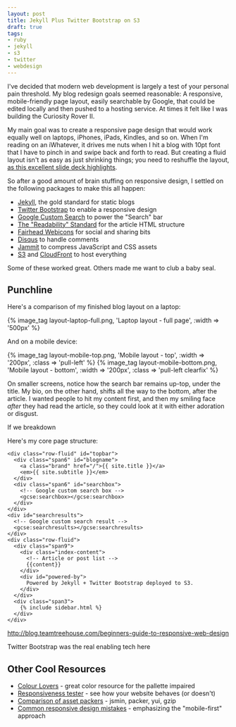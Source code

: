 ```yaml
---
layout: post
title: Jekyll Plus Twitter Bootstrap on S3
draft: true
tags:
- ruby
- jekyll
- s3
- twitter
- webdesign
---
```


I've decided that modern web development is largely a test of your
personal pain threshold.  My blog redesign goals seemed reasonable: A
responsive, mobile-friendly page layout, easily searchable by Google,
that could be edited locally and then pushed to a hosting service.
At times it felt like I was building the Curiosity Rover II.
<!--more-->
My main goal was to create a responsive page design that would work
equally well on laptops, iPhones, iPads, Kindles, and so on.  When I'm reading
on an iWhatever, it drives me nuts when I hit a blog with 10pt font that
I have to pinch in and swipe back and forth to read.  But creating a fluid
layout isn't as easy as just shrinking things; you need to reshuffle the layout,
[as this excellent slide deck highlights](http://johnpolacek.github.com/scrolldeck.js/decks/responsive/).

So after a good amount of brain stuffing on responsive design, I settled on
the following packages to make this all happen:

* [Jekyll](https://github.com/mojombo/jekyll), the gold standard for static blogs
* [Twitter Bootstrap](http://twitter.github.com/bootstrap/) to enable a responsive design
* [Google Custom Search](http://www.google.com/cse/docs/) to power the "Search" bar
* [The "Readability" Standard](http://www.readability.com/developers/guidelines) for the article HTML structure
* [Fairhead Webicons](http://www.zurb.com/playground/social-webicons) for social and sharing bits
* [Disqus](http://disqus.com/for-websites/) to handle comments
* [Jammit](https://github.com/documentcloud/jammit) to compress JavaScript and CSS assets
* [S3](http://aws.amazon.com/s3/) and [CloudFront](http://aws.amazon.com/cloudfront/) to host everything

Some of these worked great. Others made me want to club a baby seal.

Punchline
---------

Here's a comparison of my finished blog layout on a laptop:

{% image_tag layout-laptop-full.png, 'Laptop layout - full page', :width => '500px' %}

And on a mobile device:

{% image_tag layout-mobile-top.png, 'Mobile layout - top', :width => '200px', :class => 'pull-left' %}
{% image_tag layout-mobile-bottom.png, 'Mobile layout - bottom', :width => '200px', :class => 'pull-left clearfix' %}

On smaller screens, notice how the search bar remains up-top, under the title.
My bio, on the other hand, shifts all the way to the bottom, after the article.
I wanted people to hit my content first, and then my smiling face _after_ they
had read the article, so they could look at it with either adoration or disgust.

If we breakdown

Here's my core page structure:

    <div class="row-fluid" id="topbar">
      <div class="span6" id="blogname">
        <a class="brand" href="/">{{ site.title }}</a>
        <em>{{ site.subtitle }}</em>
      </div>
      <div class="span6" id="searchbox">
        <!-- Google custom search box -->
        <gcse:searchbox></gcse:searchbox>
      </div>
    </div>
    <div id="searchresults">
      <!-- Google custom search result -->
      <gcse:searchresults></gcse:searchresults> 
    </div>
    <div class="row-fluid">
      <div class="span9">
        <div class="index-content">
          <!-- Article or post list -->
          {{content}}
        </div>
        <div id="powered-by">
          Powered by Jekyll + Twitter Bootstrap deployed to S3.
        </div>
      </div>
      <div class="span3">
        {% include sidebar.html %}
      </div>
    </div>

http://blog.teamtreehouse.com/beginners-guide-to-responsive-web-design



Twitter Bootstrap was the real enabling tech here






Other Cool Resources
--------------------

* [Colour Lovers](http://www.colourlovers.com/) - great color resource for the pallette impaired
* [Responsiveness tester](http://mattkersley.com/responsive/) - see how your website behaves (or doesn't)
* [Comparison of asset packers](http://www.askapache.com/software/online-compression-tool-compares-packer-jsmin-dojo-and-yui-compressor.html) - jsmin, packer, yui, gzip
* [Common responsive design mistakes](http://css-tricks.com/notes-agency-starting-their-first-responsive-web-project/) - emphasizing the "mobile-first" approach






